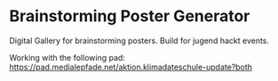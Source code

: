 # Brainstorming Poster Generator

Digital Gallery for brainstorming posters. Build for jugend hackt events.

Working with the following pad: https://pad.medialepfade.net/aktion.klimadateschule-update?both
